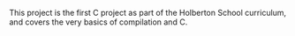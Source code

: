 This project is the first C project as part of the Holberton School curriculum, and covers the very basics of compilation and C.

